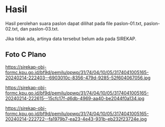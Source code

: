 # Hasil

Hasil perolehan suara paslon dapat dilihat pada file paslon-01.txt, paslon-02.txt, dan paslon-03.txt.

Jika tidak ada, artinya data tersebut belum ada pada SIREKAP.

## Foto C Plano

https://sirekap-obj-formc.kpu.go.id/bf9d/pemilu/ppwp/31/74/04/10/05/3174041005165-20240214-222403--6903010c-8356-479d-9285-52f604067056.jpg

https://sirekap-obj-formc.kpu.go.id/bf9d/pemilu/ppwp/31/74/04/10/05/3174041005165-20240214-222615--15cfc17f-d6db-4969-aa40-be2044f0a134.jpg

https://sirekap-obj-formc.kpu.go.id/bf9d/pemilu/ppwp/31/74/04/10/05/3174041005165-20240214-222722--fa1979b7-ea23-4e43-931b-eb232f23724e.jpg
